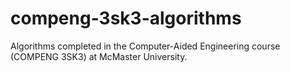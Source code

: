 # compeng-3sk3-algorithms
Algorithms completed in the Computer-Aided Engineering course (COMPENG 3SK3) at McMaster University.
